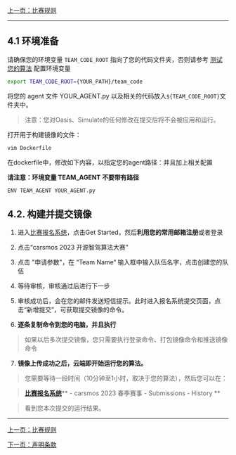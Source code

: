 [上一页：比赛规则](rules.md)

***

## 4.1 环境准备
请确保您的环境变量 `TEAM_CODE_ROOT` 指向了您的代码文件夹，否则请参考 [测试您的算法](install.md#24-训练和测试您的算法) 配置环境变量
```bash
export TEAM_CODE_ROOT={YOUR_PATH}/team_code
```

将您的 agent 文件 YOUR_AGENT.py 以及相关的代码放入`${TEAM_CODE_ROOT}`文件夹中。

> 注意：您对Oasis、Simulate的任何修改在提交后将不会被应用和运行。

打开用于构建镜像的文件：

```bash
vim Dockerfile
```

在dockerfile中，修改如下内容，以指定您的agent路径：并且加上相关配置

**请注意：环境变量 TEAM_AGENT 不要带有路径**

```bash
ENV TEAM_AGENT YOUR_AGENT.py
```

## 4.2. 构建并提交镜像

1. 进入[比赛报名系统](https://race.carsmos.cn/)，点击Get Started，然后**利用您的常用邮箱注册**或者登录

2. 点击“carsmos 2023 开源智驾算法大赛”

3. 点击 "申请参数"，在 “Team Name“ 输入框中输入队伍名字，点击创建您的队伍

4. 等待审核，审核通过后进行下一步

5. 审核成功后，会在您的邮件发送短信提示。此时进入报名系统提交页面，点击“新增提交”，可获取提交镜像的命令。

6. **逐条复制命令到您的电脑，并且执行**

> 如果以后多次提交镜像，您只需要执行登录命令、打包镜像命令和推送镜像命令

7. **镜像上传成功之后，云端即开始运行您的算法。**

> 您需要等待一段时间（10分钟至1小时，取决于您的算法），然后您可以在：

> [**比赛报名系统**](https://race.carsmos.cn/)** - carsmos 2023 春季赛事 - Submissions - History **

> 看到您本次提交的运行结果。


***

[上一页：比赛规则](rules.md)

[下一页：声明条款](clause.md)